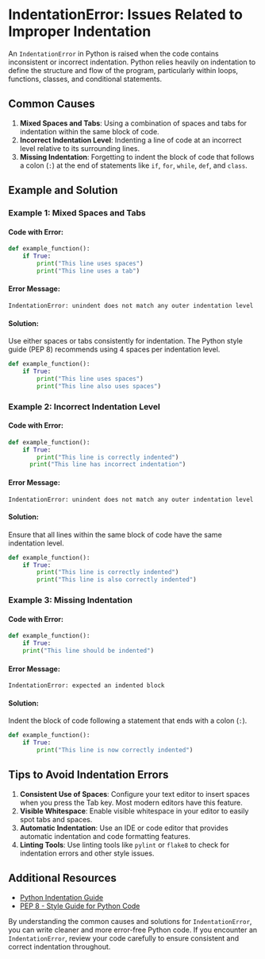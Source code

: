# IndentationError: Issues Related to Improper Indentation

An `IndentationError` in Python is raised when the code contains inconsistent or incorrect indentation. Python relies heavily on indentation to define the structure and flow of the program, particularly within loops, functions, classes, and conditional statements.

## Common Causes

1. **Mixed Spaces and Tabs**: Using a combination of spaces and tabs for indentation within the same block of code.
2. **Incorrect Indentation Level**: Indenting a line of code at an incorrect level relative to its surrounding lines.
3. **Missing Indentation**: Forgetting to indent the block of code that follows a colon (`:`) at the end of statements like `if`, `for`, `while`, `def`, and `class`.

## Example and Solution

### Example 1: Mixed Spaces and Tabs

#### Code with Error:
```python
def example_function():
    if True:
        print("This line uses spaces")
		print("This line uses a tab")
```

#### Error Message:
```
IndentationError: unindent does not match any outer indentation level
```

#### Solution:
Use either spaces or tabs consistently for indentation. The Python style guide (PEP 8) recommends using 4 spaces per indentation level.

```python
def example_function():
    if True:
        print("This line uses spaces")
        print("This line also uses spaces")
```

### Example 2: Incorrect Indentation Level

#### Code with Error:
```python
def example_function():
    if True:
        print("This line is correctly indented")
      print("This line has incorrect indentation")
```

#### Error Message:
```
IndentationError: unindent does not match any outer indentation level
```

#### Solution:
Ensure that all lines within the same block of code have the same indentation level.

```python
def example_function():
    if True:
        print("This line is correctly indented")
        print("This line is also correctly indented")
```

### Example 3: Missing Indentation

#### Code with Error:
```python
def example_function():
    if True:
    print("This line should be indented")
```

#### Error Message:
```
IndentationError: expected an indented block
```

#### Solution:
Indent the block of code following a statement that ends with a colon (`:`).

```python
def example_function():
    if True:
        print("This line is now correctly indented")
```

## Tips to Avoid Indentation Errors

1. **Consistent Use of Spaces**: Configure your text editor to insert spaces when you press the Tab key. Most modern editors have this feature.
2. **Visible Whitespace**: Enable visible whitespace in your editor to easily spot tabs and spaces.
3. **Automatic Indentation**: Use an IDE or code editor that provides automatic indentation and code formatting features.
4. **Linting Tools**: Use linting tools like `pylint` or `flake8` to check for indentation errors and other style issues.

## Additional Resources

- [Python Indentation Guide](https://docs.python.org/3/reference/lexical_analysis.html#indentation)
- [PEP 8 - Style Guide for Python Code](https://www.python.org/dev/peps/pep-0008/#indentation)

By understanding the common causes and solutions for `IndentationError`, you can write cleaner and more error-free Python code. If you encounter an `IndentationError`, review your code carefully to ensure consistent and correct indentation throughout.
